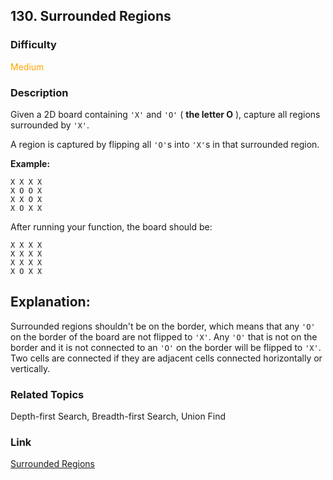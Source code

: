 ## 130. Surrounded Regions
### Difficulty

 <font color=orange>Medium</font>

### Description

Given a 2D board containing `'X'` and `'O'` ( **the letter O** ), capture all
regions surrounded by `'X'`.

A region is captured by flipping all `'O'`s into `'X'`s in that surrounded
region.

**Example:**
            X X X X    X O O X    X X O X    X O X X    

After running your function, the board should be:
            X X X X    X X X X    X X X X    X O X X    

## Explanation:

Surrounded regions shouldn't be on the border, which means that any `'O'` on
the border of the board are not flipped to `'X'`. Any `'O'` that is not on the
border and it is not connected to an `'O'` on the border will be flipped to
`'X'`. Two cells are connected if they are adjacent cells connected
horizontally or vertically.


### Related Topics

Depth-first Search, Breadth-first Search, Union Find


### Link
[Surrounded Regions](https://leetcode.com/problems/surrounded-regions)
